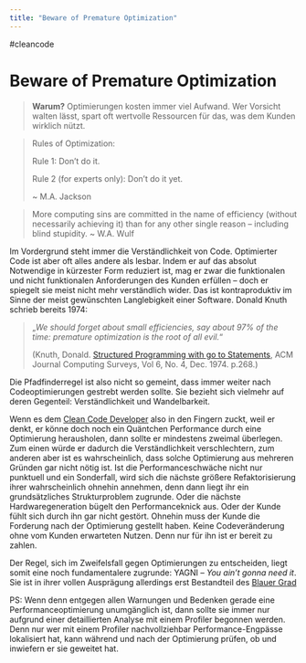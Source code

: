 ```yaml
---
title: "Beware of Premature Optimization"
---
```

#cleancode 
# Beware of Premature Optimization

>**Warum?**
>Optimierungen kosten immer viel Aufwand. Wer Vorsicht walten lässt, spart oft wertvolle Ressourcen für das, was dem Kunden wirklich nützt.

> Rules of Optimization:
> 
> Rule 1: Don’t do it.
> 
> Rule 2 (for experts only): Don’t do it yet.
> 
> ~ M.A. Jackson

> More computing sins are committed in the name of efficiency (without necessarily achieving it) than for any other single reason – including blind stupidity. ~ W.A. Wulf

Im Vordergrund steht immer die Verständlichkeit von Code. Optimierter Code ist aber oft alles andere als lesbar. Indem er auf das absolut Notwendige in kürzester Form reduziert ist, mag er zwar die funktionalen und nicht funktionalen Anforderungen des Kunden erfüllen – doch er spiegelt sie meist nicht mehr verständlich wider. Das ist kontraproduktiv im Sinne der meist gewünschten Langlebigkeit einer Software. Donald Knuth schrieb bereits 1974: 
>„_We should forget about small efficiencies, say about 97% of the time: premature optimization is the root of all evil._“ 
>
>(Knuth, Donald. [Structured Programming with go to Statements](http://web.archive.org/web/20130803163743/http://pplab.snu.ac.kr/courses/adv_pl05/papers/p261-knuth.pdf), ACM Journal Computing Surveys, Vol 6, No. 4, Dec. 1974. p.268.)

Die Pfadfinderregel ist also nicht so gemeint, dass immer weiter nach Codeoptimierungen gestrebt werden sollte. Sie bezieht sich vielmehr auf deren Gegenteil: Verständlichkeit und Wandelbarkeit.

Wenn es dem [Clean Code Developer](/docs/main/CleanCode/Clean%20Code%20Developer) also in den Fingern zuckt, weil er denkt, er könne doch noch ein Quäntchen Performance durch eine Optimierung herausholen, dann sollte er mindestens zweimal überlegen. Zum einen würde er dadurch die Verständlichkeit verschlechtern, zum anderen aber ist es wahrscheinlich, dass solche Optimierung aus mehreren Gründen gar nicht nötig ist. Ist die Performanceschwäche nicht nur punktuell und ein Sonderfall, wird sich die nächste größere Refaktorisierung ihrer wahrscheinlich ohnehin annehmen, denn dann liegt ihr ein grundsätzliches Strukturproblem zugrunde. Oder die nächste Hardwaregeneration bügelt den Performanceknick aus. Oder der Kunde fühlt sich durch ihn gar nicht gestört. Ohnehin muss der Kunde die Forderung nach der Optimierung gestellt haben. Keine Codeveränderung ohne vom Kunden erwarteten Nutzen. Denn nur für ihn ist er bereit zu zahlen.

Der Regel, sich im Zweifelsfall gegen Optimierungen zu entscheiden, liegt somit eine noch fundamentalere zugrunde: YAGNI – _You ain’t gonna need it_. Sie ist in ihrer vollen Ausprägung allerdings erst Bestandteil des [Blauer Grad](/docs/main/CleanCode/Blauer%20Grad)

PS: Wenn denn entgegen allen Warnungen und Bedenken gerade eine Performanceoptimierung unumgänglich ist, dann sollte sie immer nur aufgrund einer detaillierten Analyse mit einem Profiler begonnen werden. Denn nur wer mit einem Profiler nachvollziehbar Performance-Engpässe lokalisiert hat, kann während und nach der Optimierung prüfen, ob und inwiefern er sie geweitet hat.

